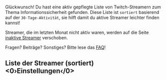 #

Glückwunsch! Du hast eine aktiv gepflegte Liste von Twitch-Streamern zum Thema Informationssicherheit gefunden. Diese Liste ist `sortiert` basierend auf der `30-Tage-Aktivität`, sie hilft damit du aktive Streamer leichter finden kannst!

Streamer, die im letzten Monat nicht aktiv waren, werden auf die Seite [inaktive Streamer](/inactive) verschoben.

Fragen? Beiträge? Sonstiges? Bitte lese das [FAQ](/faq)!

## Liste der Streamer (sortiert) <0›Einstellungen‹/0>

